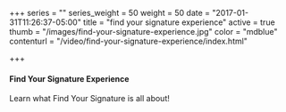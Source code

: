 +++
series = ""
series_weight = 50
weight = 50
date = "2017-01-31T11:26:37-05:00"
title = "find your signature experience"
active = true
thumb = "/images/find-your-signature-experience.jpg"
color = "mdblue"
contenturl = "/video/find-your-signature-experience/index.html"

+++

#### Find Your Signature Experience

Learn what Find Your Signature is all about!
